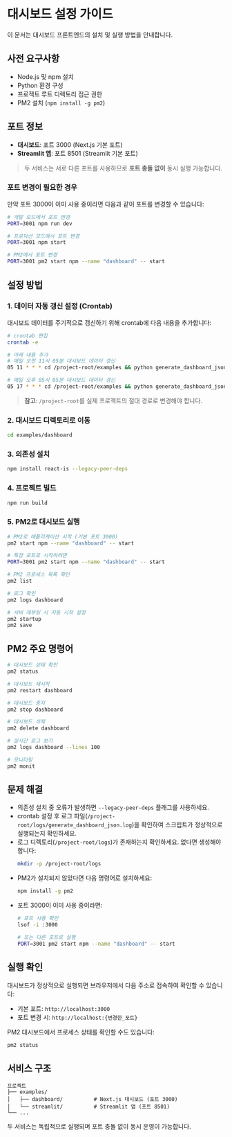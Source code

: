 # 대시보드 설정 가이드

이 문서는 대시보드 프론트엔드의 설치 및 실행 방법을 안내합니다.

## 사전 요구사항

- Node.js 및 npm 설치
- Python 환경 구성
- 프로젝트 루트 디렉토리 접근 권한
- PM2 설치 (`npm install -g pm2`)

## 포트 정보

- **대시보드**: 포트 3000 (Next.js 기본 포트)
- **Streamlit 앱**: 포트 8501 (Streamlit 기본 포트)

> 두 서비스는 서로 다른 포트를 사용하므로 **포트 충돌 없이** 동시 실행 가능합니다.

### 포트 변경이 필요한 경우

만약 포트 3000이 이미 사용 중이라면 다음과 같이 포트를 변경할 수 있습니다:

```bash
# 개발 모드에서 포트 변경
PORT=3001 npm run dev

# 프로덕션 모드에서 포트 변경
PORT=3001 npm start

# PM2에서 포트 변경
PORT=3001 pm2 start npm --name "dashboard" -- start
```

## 설정 방법

### 1. 데이터 자동 갱신 설정 (Crontab)

대시보드 데이터를 주기적으로 갱신하기 위해 crontab에 다음 내용을 추가합니다:

```bash
# crontab 편집
crontab -e

# 아래 내용 추가
# 매일 오전 11시 05분 대시보드 데이터 갱신
05 11 * * * cd /project-root/examples && python generate_dashboard_json.py >> /project-root/logs/generate_dashboard_json.log 2>&1

# 매일 오후 05시 05분 대시보드 데이터 갱신
05 17 * * * cd /project-root/examples && python generate_dashboard_json.py >> /project-root/logs/generate_dashboard_json.log 2>&1
```

> **참고**: `/project-root`를 실제 프로젝트의 절대 경로로 변경해야 합니다.

### 2. 대시보드 디렉토리로 이동

```bash
cd examples/dashboard
```

### 3. 의존성 설치

```bash
npm install react-is --legacy-peer-deps
```

### 4. 프로젝트 빌드

```bash
npm run build
```

### 5. PM2로 대시보드 실행

```bash
# PM2로 애플리케이션 시작 (기본 포트 3000)
pm2 start npm --name "dashboard" -- start

# 특정 포트로 시작하려면
PORT=3001 pm2 start npm --name "dashboard" -- start

# PM2 프로세스 목록 확인
pm2 list

# 로그 확인
pm2 logs dashboard

# 서버 재부팅 시 자동 시작 설정
pm2 startup
pm2 save
```

## PM2 주요 명령어

```bash
# 대시보드 상태 확인
pm2 status

# 대시보드 재시작
pm2 restart dashboard

# 대시보드 중지
pm2 stop dashboard

# 대시보드 삭제
pm2 delete dashboard

# 실시간 로그 보기
pm2 logs dashboard --lines 100

# 모니터링
pm2 monit
```

## 문제 해결

- 의존성 설치 중 오류가 발생하면 `--legacy-peer-deps` 플래그를 사용하세요.
- crontab 설정 후 로그 파일(`/project-root/logs/generate_dashboard_json.log`)을 확인하여 스크립트가 정상적으로 실행되는지 확인하세요.
- 로그 디렉토리(`/project-root/logs`)가 존재하는지 확인하세요. 없다면 생성해야 합니다:
  ```bash
  mkdir -p /project-root/logs
  ```
- PM2가 설치되지 않았다면 다음 명령어로 설치하세요:
  ```bash
  npm install -g pm2
  ```
- 포트 3000이 이미 사용 중이라면:
  ```bash
  # 포트 사용 확인
  lsof -i :3000
  
  # 또는 다른 포트로 실행
  PORT=3001 pm2 start npm --name "dashboard" -- start
  ```

## 실행 확인

대시보드가 정상적으로 실행되면 브라우저에서 다음 주소로 접속하여 확인할 수 있습니다:

- 기본 포트: `http://localhost:3000`
- 포트 변경 시: `http://localhost:{변경한_포트}`

PM2 대시보드에서 프로세스 상태를 확인할 수도 있습니다:
```bash
pm2 status
```

## 서비스 구조

```
프로젝트
├── examples/
│   ├── dashboard/          # Next.js 대시보드 (포트 3000)
│   └── streamlit/          # Streamlit 앱 (포트 8501)
└── ...
```

두 서비스는 독립적으로 실행되며 포트 충돌 없이 동시 운영이 가능합니다.

